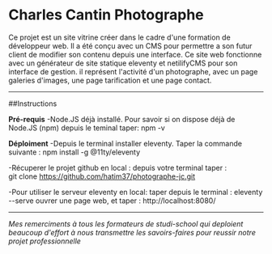 # Charles Cantin Photographe

Ce projet est un site vitrine créer dans le cadre d'une formation de développeur web.
Il a été conçu avec un CMS pour permettre a son futur client de modifier son contenu depuis une interface.
Ce site web fonctionne avec un générateur de site statique eleventy et netilifyCMS pour son interface de gestion.
il représent l'activité d'un photographe, avec un page galeries d'images, une page tarification et une page contact.

----------------------

##Instructions

**Pré-requis**
-Node.JS déjà installé. 
 Pour savoir si on dispose déjà de Node.JS (npm) depuis le teminal taper: npm -v

**Déploiment**
-Depuis le terminal installer eleventy. Taper la commande suivante :
    npm install -g @11ty/eleventy

-Récuperer le projet github en local :
depuis votre terminal taper :  
    git clone https://github.com/hatim37/photographe-jc.git

-Pour utiliser le serveur eleventy en local:
taper depuis le terminal : eleventy --serve
ouvrer une page web, et taper : http://localhost:8080/

------------------------------

*Mes remerciments à tous les formateurs de studi-school qui deploient beaucoup d'effort à nous transmettre les savoirs-faires pour reussir notre projet professionnelle*


